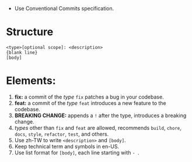 - Use Conventional Commits specification.

# Structure

```
<type>[optional scope]: <description>
{blank line}
[body]
```

# Elements:

1. **fix:** a commit of the *type* `fix` patches a bug in your codebase.
2. **feat:** a commit of the *type* `feat` introduces a new feature to the codebase.
3. **BREAKING CHANGE:** appends a `!` after the type, introduces a breaking change.
4. *types* other than `fix` and `feat` are allowed, recommends `build`, `chore`, `docs`, `style`, `refactor`, `test`, and others.
5. Use zh-TW to write `<description>` and `[body]`.
6. Keep technical term and symbols in en-US.
7. Use list format for `[body]`, each line starting with `- `.